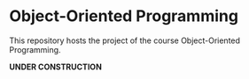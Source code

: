 # Object-Oriented Programming

This repository hosts the project of the course Object-Oriented Programming.

**UNDER CONSTRUCTION**
